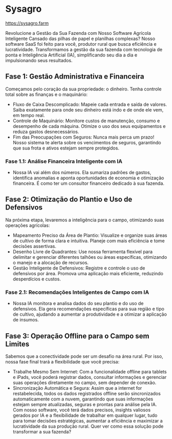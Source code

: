 # Sysagro

https://sysagro.farm

Revolucione a Gestão da Sua Fazenda com Nosso Software Agrícola Inteligente
Cansado das pilhas de papel e planilhas complexas? Nosso software SaaS foi feito para você, produtor rural que busca eficiência e lucratividade. Transformamos a gestão da sua fazenda com tecnologia de ponta e Inteligência Artificial (IA), simplificando seu dia a dia e impulsionando seus resultados.

## Fase 1: Gestão Administrativa e Financeira
Começamos pelo coração da sua propriedade: o dinheiro. Tenha controle total sobre as finanças e o maquinário:
 * Fluxo de Caixa Descomplicado: Mapeie cada entrada e saída de valores. Saiba exatamente para onde seu dinheiro está indo e de onde ele vem, em tempo real.
 * Controle de Maquinário: Monitore custos de manutenção, consumo e desempenho de cada máquina. Otimize o uso dos seus equipamentos e reduza gastos desnecessários.
 * Fim das Preocupações com Seguros: Nunca mais perca um prazo! Nosso sistema te alerta sobre os vencimentos de seguros, garantindo que sua frota e ativos estejam sempre protegidos.

### Fase 1.1: Análise Financeira Inteligente com IA
 * Nossa IA vai além dos números. Ela sumariza padrões de gastos, identifica anomalias e aponta oportunidades de economia e otimização financeira. É como ter um consultor financeiro dedicado à sua fazenda.

## Fase 2: Otimização do Plantio e Uso de Defensivos
Na próxima etapa, levaremos a inteligência para o campo, otimizando suas operações agrícolas:
 * Mapeamento Preciso da Área de Plantio: Visualize e organize suas áreas de cultivo de forma clara e intuitiva. Planeje com mais eficiência e tome decisões assertivas.
 * Desenho Livre de Quadrantes: Use nossa ferramenta flexível para delimitar e gerenciar diferentes talhões ou áreas específicas, otimizando o manejo e a alocação de recursos.
 * Gestão Inteligente de Defensivos: Registre e controle o uso de defensivos por área. Promova uma aplicação mais eficiente, reduzindo desperdícios e custos.
### Fase 2.1: Recomendações Inteligentes de Campo com IA
 * Nossa IA monitora e analisa dados do seu plantio e do uso de defensivos. Ela gera recomendações específicas para sua região e tipo de cultivo, ajudando a aumentar a produtividade e a otimizar a aplicação de insumos.

## Fase 3: Operação Offline para o Campo sem Limites
Sabemos que a conectividade pode ser um desafio na área rural. Por isso, nossa fase final trará a flexibilidade que você precisa:
 * Trabalhe Mesmo Sem Internet: Com a funcionalidade offline para tablets e iPads, você poderá registrar dados, consultar informações e gerenciar suas operações diretamente no campo, sem depender de conexão.
 * Sincronização Automática e Segura: Assim que a internet for restabelecida, todos os dados registrados offline serão sincronizados automaticamente com a nuvem, garantindo que suas informações estejam sempre atualizadas, seguras e prontas para análise pela IA.
Com nosso software, você terá dados precisos, insights valiosos gerados por IA e a flexibilidade de trabalhar em qualquer lugar, tudo para tomar decisões estratégicas, aumentar a eficiência e maximizar a lucratividade da sua produção rural.
Quer ver como essa solução pode transformar a sua fazenda?

